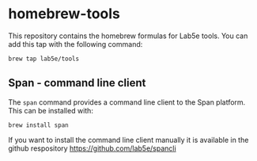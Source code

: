 # homebrew-tools

This repository contains the homebrew formulas for Lab5e tools.  You can add this tap with the
following command:

```shell
brew tap lab5e/tools
```

## Span - command line client

The `span` command provides a command line client to the Span platform. This can be installed with:

```shell
brew install span
```

If you want to install the command line client manually it is available in the github respository <https://github.com/lab5e/spancli>
